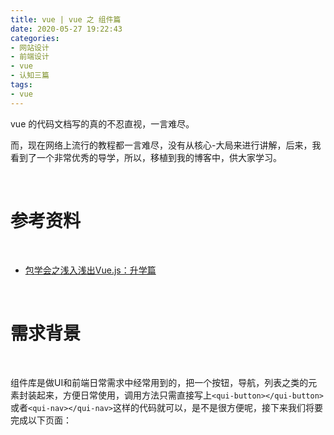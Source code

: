```yaml
---
title: vue | vue 之 组件篇
date: 2020-05-27 19:22:43
categories:
- 网站设计
- 前端设计
- vue
- 认知三篇
tags:
- vue
---
```

vue 的代码文档写的真的不忍直视，一言难尽。

而，现在网络上流行的教程都一言难尽，没有从核心-大局来进行讲解，后来，我看到了一个非常优秀的导学，所以，移植到我的博客中，供大家学习。

<!-- more -->

<br/>

# 参考资料

<br/>

- [包学会之浅入浅出Vue.js：升学篇](https://cloud.tencent.com/developer/article/1020338)

<br/>

# 需求背景

<br/>

组件库是做UI和前端日常需求中经常用到的，把一个按钮，导航，列表之类的元素封装起来，方便日常使用，调用方法只需直接写上`<qui-button></qui-button>`或者`<qui-nav></qui-nav>`这样的代码就可以，是不是很方便呢，接下来我们将要完成以下页面：

